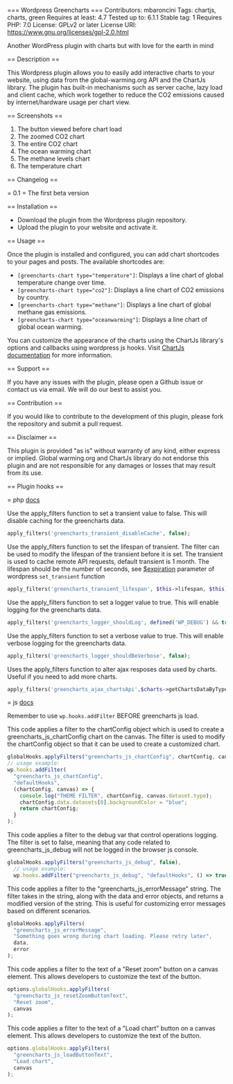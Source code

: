 === Wordpress Greencharts ===
Contributors: mbaroncini
Tags: chartjs, charts, green
Requires at least: 4.7
Tested up to: 6.1.1
Stable tag: 1
Requires PHP: 7.0
License: GPLv2 or later
License URI: https://www.gnu.org/licenses/gpl-2.0.html

Another WordPress plugin with charts but with love for the earth in mind

== Description ==

This Wordpress plugin allows you to easily add interactive charts to your website, using data from the global-warming.org API and the ChartJs library. The plugin has built-in mechanisms such as server cache, lazy load and client cache, which work together to reduce the CO2 emissions caused by internet/hardware usage per chart view.

== Screenshots ==

1. The button viewed before chart load
2. The zoomed CO2 chart
3. The entire CO2 chart
4. The ocean warming chart
5. The methane levels chart
6. The temperature chart

== Changelog ==

= 0.1 =
The first beta version

== Installation ==

- Download the plugin from the Wordpress plugin repository.
- Upload the plugin to your website and activate it.

== Usage ==

Once the plugin is installed and configured, you can add chart shortcodes to your pages and posts. The available shortcodes are:

- `[greencharts-chart type="temperature"]`: Displays a line chart of global temperature change over time.
- `[greencharts-chart type="co2"]`: Displays a line chart of CO2 emissions by country.
- `[greencharts-chart type="methane"]`: Displays a line chart of global methane gas emissions.
- `[greencharts-chart type="oceanwarming"]`: Displays a line chart of global ocean warming.

You can customize the appearance of the charts using the ChartJs library's options and callbacks using wordpress js hooks. Visit [ChartJs documentation](https://www.chartjs.org/docs/latest/) for more information.

== Support ==

If you have any issues with the plugin, please open a Github issue or contact us via email. We will do our best to assist you.

== Contribution ==

If you would like to contribute to the development of this plugin, please fork the repository and submit a pull request.

== Disclaimer ==

This plugin is provided "as is" without warranty of any kind, either express or implied. Global warming.org and ChartJs library do not endorse this plugin and are not responsible for any damages or losses that may result from its use.

== Plugin hooks ==

= php [docs](https://developer.wordpress.org/plugins/hooks/)

Use the apply_filters function to set a transient value to false. This will disable caching for the greencharts data.

```php
apply_filters('greencharts_transient_disableCache', false);
```

Use the apply_filters function to set the lifespan of transient. The filter can be used to modify the lifespan of the transient before it is set. The transient is used to cache remote API requests, default transient is 1 month. The lifespan should be the number of seconds, see [$expiration](https://developer.wordpress.org/reference/functions/set_transient/#parameters) parameter of wordpress `set_transient` function

```php
apply_filters('greencharts_transient_lifespan', $this->lifespan, $this);
```

Use the apply_filters function to set a logger value to true. This will enable logging for the greencharts data.

```php
apply_filters('greencharts_logger_shouldLog', defined('WP_DEBUG') && true === WP_DEBUG);
```

Use the apply_filters function to set a verbose value to true. This will enable verbose logging for the greencharts data.

```php
apply_filters('greencharts_logger_shouldBeVerbose', false);
```

Uses the apply_filters function to alter ajax resposes data used by charts. Useful if you need to add more charts.

```php
apply_filters('greencharts_ajax_chartsApi',$charts->getChartsDataByType($type), $type);
```

= js [docs](https://developer.wordpress.org/block-editor/reference-guides/packages/packages-hooks/)

Remember to use `wp.hooks.addFilter` BEFORE greencharts js load.

This code applies a filter to the chartConfig object which is used to create a greencharts_js_chartConfig chart on the canvas. The filter is used to modify the chartConfig object so that it can be used to create a customized chart.

```js
globalHooks.applyFilters("greencharts_js_chartConfig", chartConfig, canvas);
// usage example:
wp.hooks.addFilter(
  "greencharts_js_chartConfig",
  "defaultHooks",
  (chartConfig, canvas) => {
    console.log("THEME FILTER", chartConfig, canvas.dataset.type);
    chartConfig.data.datasets[0].backgroundColor = "blue";
    return chartConfig;
  }
);
```

This code applies a filter to the debug var that control operations logging. The filter is set to false, meaning that any code related to greencharts_js_debug will not be logged in the browser js console.

```js
globalHooks.applyFilters("greencharts_js_debug", false),
  // usage example:
  wp.hooks.addFilter("greencharts_js_debug", "defaultHooks", () => true);
```

This code applies a filter to the "greencharts_js_errorMessage" string. The filter takes in the string, along with the data and error objects, and returns a modified version of the string. This is useful for customizing error messages based on different scenarios.

```js
globalHooks.applyFilters(
  "greencharts_js_errorMessage",
  "Something goes wrong during chart loading. Please retry later",
  data,
  error
);
```

This code applies a filter to the text of a "Reset zoom" button on a canvas element. This allows developers to customize the text of the button.

```js
options.globalHooks.applyFilters(
  "greencharts_js_resetZoomButtonText",
  "Reset zoom",
  canvas
);
```

This code applies a filter to the text of a "Load chart" button on a canvas element. This allows developers to customize the text of the button.

```js
options.globalHooks.applyFilters(
  "greencharts_js_loadButtonText",
  "Load chart",
  canvas
);
```
